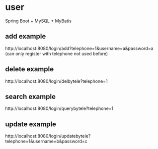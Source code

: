 # user
Spring Boot + MySQL + MyBatis

## add example
http://localhost:8080/login/add?telephone=1&username=a&password=a  
(can only register with telephone not used before)

## delete example
http://localhost:8080/login/delbytele?telephone=1

## search example
http://localhost:8080/login/querybytele?telephone=1

## update example
http://localhost:8080/login/updatebytele?telephone=1&username=b&password=c
